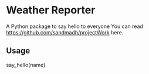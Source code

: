 # Weather Reporter

A Python package to say hello to everyone
You can read https://github.com/sandmadh/projectWork here.

## Usage

say_hello(name)

